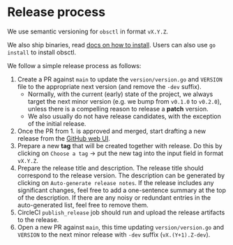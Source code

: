 # Release process

We use semantic versioning for `obsctl` in format `vX.Y.Z`.

We also ship binaries, read [docs on how to install](https://github.com/observatorium/obsctl#installing). Users can also use `go install` to install obsctl.

We follow a simple release process as follows:
1. Create a PR against `main` to update the `version/version.go` and `VERSION` file to the appropriate next version (and remove the `-dev` suffix).
   - Normally, with the current (early) state of the project, we always target the next minor version (e.g. we bump from `v0.1.0` to `v0.2.0`), unless there is a compelling reason to release a **patch** version.
   - We also usually do not have release candidates, with the exception of the initial release.
2. Once the PR from 1. is approved and merged, start drafting a new release from the [GitHub web UI](https://github.com/observatorium/obsctl/releases/new).
3. Prepare a new **tag** that will be created together with release. Do this by clicking on `Choose a tag` -> put the new tag into the input field in format `vX.Y.Z`.
4. Prepare the release title and description. The release title should correspond to the release version. The description can be generated by clicking on `Auto-generate release notes`. If the release includes any significant changes, feel free to add a one-sentence summary at the top of the description. If there are any noisy or redundant entries in the auto-generated list, feel free to remove them.
5. CircleCI `publish_release` job should run and upload the release artifacts to the release.
6. Open a new PR against `main`, this time updating `version/version.go` and `VERSION` to the next minor release with `-dev` suffix (`vX.(Y+1).Z-dev`).
